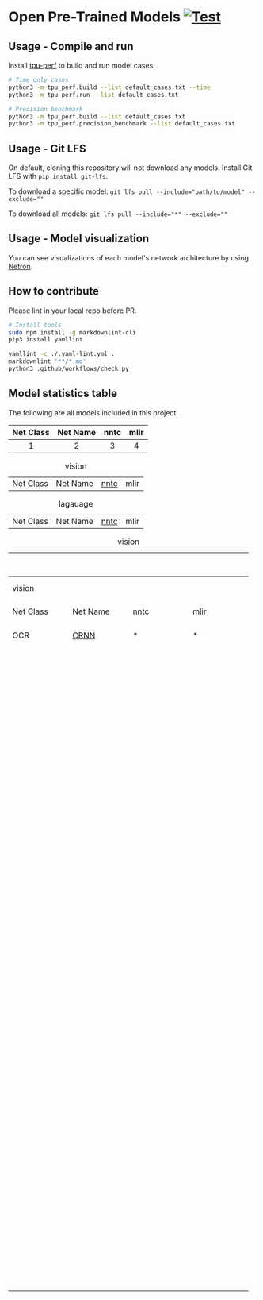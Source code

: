 # Open Pre-Trained Models [![Test](https://github.com/sophgo/model-zoo/actions/workflows/ci.yml/badge.svg?event=schedule)](https://github.com/sophgo/model-zoo/actions/workflows/ci.yml)

## Usage - Compile and run

Install [tpu-perf](https://github.com/sophgo/tpu-perf) to build and run model cases.

```bash
# Time only cases
python3 -m tpu_perf.build --list default_cases.txt --time
python3 -m tpu_perf.run --list default_cases.txt

# Precision benchmark
python3 -m tpu_perf.build --list default_cases.txt
python3 -m tpu_perf.precision_benchmark --list default_cases.txt
```

## Usage - Git LFS

On default, cloning this repository will not download any models. Install
Git LFS with `pip install git-lfs`.

To download a specific model:
`git lfs pull --include="path/to/model" --exclude=""`

To download all models:
`git lfs pull --include="*" --exclude=""`

## Usage - Model visualization

You can see visualizations of each model's network architecture by using [Netron](https://github.com/lutzroeder/Netron).

## How to contribute

Please lint in your local repo before PR.

```bash
# Install tools
sudo npm install -g markdownlint-cli
pip3 install yamllint

yamllint -c ./.yaml-lint.yml .
markdownlint '**/*.md'
python3 .github/workflows/check.py
```

## Model statistics table

 The following are all models included in this project.

|Net Class|Net Name|nntc|mlir|
|:--:|:--:|:--:|:--:|
|1|2|3|4|

<table>
    <caption>vision</caption>
    <tr>
        <td>Net Class</td>
        <td>Net Name</td>
        <td><a href="https://www.runoob.com/markdown/md-link.html">nntc </td>
        <td>mlir</td>
    </tr>
</table>
<table>
    <caption>lagauage</caption>
    <tr>
        <td>Net Class</td>
        <td>Net Name</td>
        <td><a href="https://www.runoob.com/markdown/md-link.html">nntc </td>
        <td>mlir</td>
    </tr>
</table>

<table border=0 cellpadding=0 cellspacing=0 width=484 style='border-collapse:
 collapse;table-layout:fixed;width:364pt'>
 <col width=121 span=4 style='mso-width-source:userset;mso-width-alt:4295;
 width:91pt'>
 <tr height=48 style='mso-height-source:userset;height:36.0pt'>
 <caption>vision</caption>
  <td colspan=4 height=48 class=xl6330422 width=484 style='height:36.0pt;
  width:364pt'>vision</td>
 </tr>
 <tr height=48 style='mso-height-source:userset;height:36.0pt'>
  <td height=48 class=xl6330422 style='height:36.0pt'>Net Class</td>
  <td class=xl6330422>Net Name</td>
  <td class=xl6330422>nntc</td>
  <td class=xl6330422>mlir</td>
 </tr>
 <tr height=48 style='mso-height-source:userset;height:36.0pt'>
  <td height=48 class=xl6330422 style='height:36.0pt'>OCR</td>
  <td class=xl6330422><a href="https://github.com/practicewyx/QuickSort/blob/main1/README.md">CRNN</td>
  <td class=xl6330422>*</td>
  <td class=xl6330422>*</td>
 </tr>
 <tr height=48 style='mso-height-source:userset;height:36.0pt'>
  <td height=48 class=xl1530422 style='height:36.0pt'></td>
  <td class=xl1530422></td>
  <td class=xl1530422></td>
  <td class=xl1530422></td>
 </tr>
 <tr height=48 style='mso-height-source:userset;height:36.0pt'>
  <td height=48 class=xl1530422 style='height:36.0pt'></td>
  <td class=xl1530422></td>
  <td class=xl1530422></td>
  <td class=xl1530422></td>
 </tr>
 <tr height=48 style='mso-height-source:userset;height:36.0pt'>
  <td height=48 class=xl1530422 style='height:36.0pt'></td>
  <td class=xl1530422></td>
  <td class=xl1530422></td>
  <td class=xl1530422></td>
 </tr>
 <tr height=48 style='mso-height-source:userset;height:36.0pt'>
  <td height=48 class=xl1530422 style='height:36.0pt'></td>
  <td class=xl1530422></td>
  <td class=xl1530422></td>
  <td class=xl1530422></td>
 </tr>
 <tr height=48 style='mso-height-source:userset;height:36.0pt'>
  <td height=48 class=xl1530422 style='height:36.0pt'></td>
  <td class=xl1530422></td>
  <td class=xl1530422></td>
  <td class=xl1530422></td>
 </tr>
 <tr height=48 style='mso-height-source:userset;height:36.0pt'>
  <td height=48 class=xl1530422 style='height:36.0pt'></td>
  <td class=xl1530422></td>
  <td class=xl1530422></td>
  <td class=xl1530422></td>
 </tr>
 <tr height=48 style='mso-height-source:userset;height:36.0pt'>
  <td height=48 class=xl1530422 style='height:36.0pt'></td>
  <td class=xl1530422></td>
  <td class=xl1530422></td>
  <td class=xl1530422></td>
 </tr>
 <tr height=48 style='mso-height-source:userset;height:36.0pt'>
  <td height=48 class=xl1530422 style='height:36.0pt'></td>
  <td class=xl1530422></td>
  <td class=xl1530422></td>
  <td class=xl1530422></td>
 </tr>
 <tr height=48 style='mso-height-source:userset;height:36.0pt'>
  <td height=48 class=xl1530422 style='height:36.0pt'></td>
  <td class=xl1530422></td>
  <td class=xl1530422></td>
  <td class=xl1530422></td>
 </tr>
 <tr height=48 style='mso-height-source:userset;height:36.0pt'>
  <td height=48 class=xl1530422 style='height:36.0pt'></td>
  <td class=xl1530422></td>
  <td class=xl1530422></td>
  <td class=xl1530422></td>
 </tr>
 <tr height=48 style='mso-height-source:userset;height:36.0pt'>
  <td height=48 class=xl1530422 style='height:36.0pt'></td>
  <td class=xl1530422></td>
  <td class=xl1530422></td>
  <td class=xl1530422></td>
 </tr>
 <tr height=48 style='mso-height-source:userset;height:36.0pt'>
  <td height=48 class=xl1530422 style='height:36.0pt'></td>
  <td class=xl1530422></td>
  <td class=xl1530422></td>
  <td class=xl1530422></td>
 </tr>
 <tr height=48 style='mso-height-source:userset;height:36.0pt'>
  <td height=48 class=xl1530422 style='height:36.0pt'></td>
  <td class=xl1530422></td>
  <td class=xl1530422></td>
  <td class=xl1530422></td>
 </tr>
 <tr height=48 style='mso-height-source:userset;height:36.0pt'>
  <td height=48 class=xl1530422 style='height:36.0pt'></td>
  <td class=xl1530422></td>
  <td class=xl1530422></td>
  <td class=xl1530422></td>
 </tr>
 <tr height=48 style='mso-height-source:userset;height:36.0pt'>
  <td height=48 class=xl1530422 style='height:36.0pt'></td>
  <td class=xl1530422></td>
  <td class=xl1530422></td>
  <td class=xl1530422></td>
 </tr>
 <tr height=48 style='mso-height-source:userset;height:36.0pt'>
  <td height=48 class=xl1530422 style='height:36.0pt'></td>
  <td class=xl1530422></td>
  <td class=xl1530422></td>
  <td class=xl1530422></td>
 </tr>
 <tr height=48 style='mso-height-source:userset;height:36.0pt'>
  <td height=48 class=xl1530422 style='height:36.0pt'></td>
  <td class=xl1530422></td>
  <td class=xl1530422></td>
  <td class=xl1530422></td>
 </tr>
 <tr height=48 style='mso-height-source:userset;height:36.0pt'>
  <td height=48 class=xl1530422 style='height:36.0pt'></td>
  <td class=xl1530422></td>
  <td class=xl1530422></td>
  <td class=xl1530422></td>
 </tr>
 <tr height=48 style='mso-height-source:userset;height:36.0pt'>
  <td height=48 class=xl1530422 style='height:36.0pt'></td>
  <td class=xl1530422></td>
  <td class=xl1530422></td>
  <td class=xl1530422></td>
 </tr>
 <tr height=48 style='mso-height-source:userset;height:36.0pt'>
  <td height=48 class=xl1530422 style='height:36.0pt'></td>
  <td class=xl1530422></td>
  <td class=xl1530422></td>
  <td class=xl1530422></td>
 </tr>
 <tr height=48 style='mso-height-source:userset;height:36.0pt'>
  <td height=48 class=xl1530422 style='height:36.0pt'></td>
  <td class=xl1530422></td>
  <td class=xl1530422></td>
  <td class=xl1530422></td>
 </tr>
 <tr height=48 style='mso-height-source:userset;height:36.0pt'>
  <td height=48 class=xl1530422 style='height:36.0pt'></td>
  <td class=xl1530422></td>
  <td class=xl1530422></td>
  <td class=xl1530422></td>
 </tr>
 <tr height=48 style='mso-height-source:userset;height:36.0pt'>
  <td height=48 class=xl1530422 style='height:36.0pt'></td>
  <td class=xl1530422></td>
  <td class=xl1530422></td>
  <td class=xl1530422></td>
 </tr>
 <tr height=48 style='mso-height-source:userset;height:36.0pt'>
  <td height=48 class=xl1530422 style='height:36.0pt'></td>
  <td class=xl1530422></td>
  <td class=xl1530422></td>
  <td class=xl1530422></td>
 </tr>
 <tr height=48 style='mso-height-source:userset;height:36.0pt'>
  <td height=48 class=xl1530422 style='height:36.0pt'></td>
  <td class=xl1530422></td>
  <td class=xl1530422></td>
  <td class=xl1530422></td>
 </tr>
 <tr height=48 style='mso-height-source:userset;height:36.0pt'>
  <td height=48 class=xl1530422 style='height:36.0pt'></td>
  <td class=xl1530422></td>
  <td class=xl1530422></td>
  <td class=xl1530422></td>
 </tr>
 <tr height=48 style='mso-height-source:userset;height:36.0pt'>
  <td height=48 class=xl1530422 style='height:36.0pt'></td>
  <td class=xl1530422></td>
  <td class=xl1530422></td>
  <td class=xl1530422></td>
 </tr>
 <![if supportMisalignedColumns]>
 <tr height=0 style='display:none'>
  <td width=121 style='width:91pt'></td>
  <td width=121 style='width:91pt'></td>
  <td width=121 style='width:91pt'></td>
  <td width=121 style='width:91pt'></td>
 </tr>
 <![endif]>
</table>












